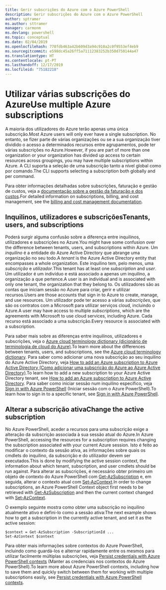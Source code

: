 ```yaml
---
title: Gerir subscrições do Azure com o Azure PowerShell
description: Gerir subscrições do Azure com o Azure PowerShell
author: sptramer
ms.author: sttramer
manager: carmonm
ms.devlang: powershell
ms.topic: conceptual
ms.date: 02/04/2019
ms.openlocfilehash: 778fdb463a42b609d3a94c910a2c0f9553ef4eb9
ms.sourcegitcommit: e598dc45a26ff5a71112383252b350d750144a47
ms.translationtype: HT
ms.contentlocale: pt-PT
ms.lasthandoff: 12/17/2019
ms.locfileid: "75182218"
---
```

# <a name="use-multiple-azure-subscriptions"></a><span data-ttu-id="67001-103">Utilizar várias subscrições do Azure</span><span class="sxs-lookup"><span data-stu-id="67001-103">Use multiple Azure subscriptions</span></span>

<span data-ttu-id="67001-104">A maioria dos utilizadores do Azure terão apenas uma única subscrição.</span><span class="sxs-lookup"><span data-stu-id="67001-104">Most Azure users will only ever have a single subscription.</span></span> <span data-ttu-id="67001-105">No entanto, se fizer parte de várias organizações ou se a sua organização tiver dividido o acesso a determinados recursos entre agrupamentos, pode ter várias subscrições no Azure.</span><span class="sxs-lookup"><span data-stu-id="67001-105">However, if you are part of more than one organization or your organization has divided up access to certain resources across groupings, you may have multiple subscriptions within Azure.</span></span> <span data-ttu-id="67001-106">A CLI suporta a seleção de uma subscrição tanto a nível global como por comando.</span><span class="sxs-lookup"><span data-stu-id="67001-106">The CLI supports selecting a subscription both globally and per command.</span></span>

<span data-ttu-id="67001-107">Para obter informações detalhadas sobre subscrições, faturação e gestão de custos, veja a [documentação sobre a gestão da faturação e dos custos](/azure/billing/).</span><span class="sxs-lookup"><span data-stu-id="67001-107">For detailed information on subscriptions, billing, and cost management, see the [billing and cost management documentation](/azure/billing/).</span></span>

## <a name="tenants-users-and-subscriptions"></a><span data-ttu-id="67001-108">Inquilinos, utilizadores e subscrições</span><span class="sxs-lookup"><span data-stu-id="67001-108">Tenants, users, and subscriptions</span></span>

<span data-ttu-id="67001-109">Poderá surgir alguma confusão sobre a diferença entre inquilinos, utilizadores e subscrições no Azure.</span><span class="sxs-lookup"><span data-stu-id="67001-109">You might have some confusion over the difference between tenants, users, and subscriptions within Azure.</span></span> <span data-ttu-id="67001-110">Um _inquilino_ é a entidade do Azure Active Directory que abrange uma organização no seu todo.</span><span class="sxs-lookup"><span data-stu-id="67001-110">A _tenant_ is the Azure Active Directory entity that encompasses a whole organization.</span></span> <span data-ttu-id="67001-111">Este inquilino tem, pelo menos, uma _subscrição_ e _utilizador_.</span><span class="sxs-lookup"><span data-stu-id="67001-111">This tenant has at least one _subscription_ and _user_.</span></span> <span data-ttu-id="67001-112">Um utilizador é um indivíduo e está associado a apenas um inquilino, a organização a que pertence.</span><span class="sxs-lookup"><span data-stu-id="67001-112">A user is an individual and is associated with only one tenant, the organization that they belong to.</span></span> <span data-ttu-id="67001-113">Os utilizadores são as contas que iniciam sessão no Azure para criar, gerir e utilizar recursos.</span><span class="sxs-lookup"><span data-stu-id="67001-113">Users are those accounts that sign in to Azure to create, manage, and use resources.</span></span>
<span data-ttu-id="67001-114">Um utilizador pode ter acesso a várias _subscrições_, que são os contratos com a Microsoft para utilizar serviços cloud, incluindo o Azure.</span><span class="sxs-lookup"><span data-stu-id="67001-114">A user may have access to multiple _subscriptions_, which are the agreements with Microsoft to use cloud services, including Azure.</span></span> <span data-ttu-id="67001-115">Cada recurso está associado a uma subscrição.</span><span class="sxs-lookup"><span data-stu-id="67001-115">Every resource is associated with a subscription.</span></span>

<span data-ttu-id="67001-116">Para saber mais sobre as diferenças entre inquilinos, utilizadores e subscrições, veja o [Azure cloud terminology dictionary (dicionário de terminologia de cloud do Azure)](/azure/azure-glossary-cloud-terminology).</span><span class="sxs-lookup"><span data-stu-id="67001-116">To learn more about the differences between tenants, users, and subscriptions, see the [Azure cloud terminology dictionary](/azure/azure-glossary-cloud-terminology).</span></span>  <span data-ttu-id="67001-117">Para saber como adicionar uma nova subscrição ao seu inquilino do Azure Active Directory, veja [How to add an Azure subscription to Azure Active Directory (Como adicionar uma subscrição do Azure ao Azure Active Directory)](/azure/active-directory/active-directory-how-subscriptions-associated-directory).</span><span class="sxs-lookup"><span data-stu-id="67001-117">To learn how to add a new subscription to your Azure Active Directory tenant, see [How to add an Azure subscription to Azure Active Directory](/azure/active-directory/active-directory-how-subscriptions-associated-directory).</span></span>
<span data-ttu-id="67001-118">Para saber como iniciar sessão num inquilino específico, veja [Sign in with Azure PowerShell](/powershell/azure/authenticate-azureps) (Iniciar sessão com o Azure PowerShell).</span><span class="sxs-lookup"><span data-stu-id="67001-118">To learn how to sign in to a specific tenant, see [Sign in with Azure PowerShell](/powershell/azure/authenticate-azureps).</span></span>

## <a name="change-the-active-subscription"></a><span data-ttu-id="67001-119">Alterar a subscrição ativa</span><span class="sxs-lookup"><span data-stu-id="67001-119">Change the active subscription</span></span>

<span data-ttu-id="67001-120">No Azure PowerShell, aceder a recursos para uma subscrição exige a alteração da subscrição associada à sua sessão atual do Azure.</span><span class="sxs-lookup"><span data-stu-id="67001-120">In Azure PowerShell, accessing the resources for a subscription requires changing the subscription associated with your current Azure session.</span></span>
<span data-ttu-id="67001-121">Isto é feito ao modificar o contexto da sessão ativa, as informações sobre quais os cmdlets do inquilino, da subscrição e do utilizador devem ser executados.</span><span class="sxs-lookup"><span data-stu-id="67001-121">This is done by modifying the active session context, the information about which tenant, subscription, and user cmdlets should be run against.</span></span>
<span data-ttu-id="67001-122">Para alterar as subscrições, é necessário obter primeiro um objeto de contexto do Azure PowerShell com [Get-AzSubscription](/powershell/module/az.accounts/get-azsubscription) e, em seguida, alterar o contexto atual com [Set-AzContext](/powershell/module/az.accounts/set-azcontext).</span><span class="sxs-lookup"><span data-stu-id="67001-122">In order to change subscriptions, an Azure PowerShell Context object first needs to be retrieved with [Get-AzSubscription](/powershell/module/az.accounts/get-azsubscription) and then the current context changed with [Set-AzContext](/powershell/module/az.accounts/set-azcontext).</span></span>

<span data-ttu-id="67001-123">O exemplo seguinte mostra como obter uma subscrição no inquilino atualmente ativo e defini-lo como a sessão ativa:</span><span class="sxs-lookup"><span data-stu-id="67001-123">The next example shows how to get a subscription in the currently active tenant, and set it as the active session:</span></span>

```powershell-interactive
$context = Get-AzSubscription -SubscriptionId ...
Set-AzContext $context
```

<span data-ttu-id="67001-124">Para obter mais informações sobre contextos do Azure PowerShell, incluindo como guardá-los e alternar rapidamente entre os mesmos para utilizar facilmente múltiplas subscrições, veja [Persist credentials with Azure PowerShell contexts](context-persistence.md) (Manter as credenciais nos contextos do Azure PowerShell).</span><span class="sxs-lookup"><span data-stu-id="67001-124">To learn more about Azure PowerShell contexts, including how to save them and quickly switch between them for working with multiple subscriptions easily, see [Persist credentials with Azure PowerShell contexts](context-persistence.md).</span></span>
